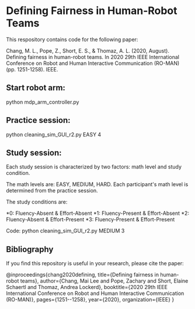 # Defining Fairness in Human-Robot Teams

This respository contains code for the following paper:

Chang, M. L., Pope, Z., Short, E. S., & Thomaz, A. L. (2020, August). Defining fairness in human-robot teams. In 2020 29th IEEE International Conference on Robot and Human Interactive Communication (RO-MAN) (pp. 1251-1258). IEEE.

## Start robot arm:
python mdp_arm_controller.py

## Practice session:
python cleaning_sim_GUI_r2.py EASY 4

## Study session:
Each study session is characterized by two factors: math level and study condition.

The math levels are: EASY, MEDIUM, HARD. Each participant's math level is determined from the practice session.

The study conditions are:

*0: Fluency-Absent & Effort-Absent
*1: Fluency-Present & Effort-Absent
*2: Fluency-Absent & Effort-Present
*3: Fluency-Present & Effort-Present

Code:
python cleaning_sim_GUI_r2.py MEDIUM 3

## Bibliography
If you find this repository is useful in your research, please cite the paper:

@inproceedings{chang2020defining,
  title={Defining fairness in human-robot teams},
  author={Chang, Mai Lee and Pope, Zachary and Short, Elaine Schaertl and Thomaz, Andrea Lockerd},
  booktitle={2020 29th IEEE International Conference on Robot and Human Interactive Communication (RO-MAN)},
  pages={1251--1258},
  year={2020},
  organization={IEEE}
}
